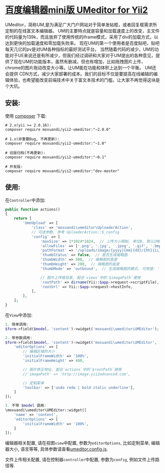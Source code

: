 [百度编辑器mini版 UMeditor for Yii2](http://ueditor.baidu.com/website/umeditor.html)
================
UMeditor，简称UM,是为满足广大门户网站对于简单发帖框，或者回复框需求所定制的在线富文本编辑器。
UM的主要特点就是容量和加载速度上的改变，主文件的代码量为139k，而且放弃了使用传统的iframe模式，采用了div的加载方式，以达到更快的加载速度和零加载失败率。
现在UM的第一个使用者是百度贴吧，贴吧每天几亿的pv是对UM各种指标的最好测试平台。
当然随着代码的减少，UM的功能对于UE来说还是有所减少，但我们经过调研和大家对于UM提出的各种意见，提供了现在UM的功能版本，虽然有删减，但也有增加，比如拖拽图片上传，chrome的图片拖动改变大小等。让UM能在功能和体积上达到一个平衡。
UM还会提供 CDN方式，减少大家部署的成本。我们的目标不仅是要提高在线编辑的编辑体验，也希望能改变前端技术中关于富文本技术的门槛，让大家不再觉得这块是个大坑。


安装:
------------
使用 [composer](http://getcomposer.org/download/) 下载:
```
# 2.x(yii >= 2.0.16):
composer require moxuandi/yii2-umeditor:"~2.0.0"

# 1.x(非重要Bug, 不再更新):
composer require moxuandi/yii2-umeditor:"~1.0"

# 旧版归档(不再更新):
composer require moxuandi/yii2-umeditor:"~0.1"

# 开发版:
composer require moxuandi/yii2-umeditor:"dev-master"
```


使用:
-----
在`Controller`中添加:
```php
public function actions()
{
    return [
        'UmeUpload' => [
            'class' => 'moxuandi\umeditor\UploaderAction',
            // 可选参数, 参考 UploaderAction::$_config
            'config' => [
                'maxSize' => 1*1024*1024,  // 上传大小限制, 单位B, 默认1MB, 注意修改服务器的大小限制
                'allowFiles' => ['.png', '.jpg', '.jpeg', '.gif', '.bmp'],  // 允许上传的文件类型
                'pathFormat' => '/uploads/image/{yyyy}{mm}{dd}/{hh}{ii}{ss}_{rand:6}',  // 文件保存路径
                'thumbStatus' => false,  // 是否生成缩略图
                'thumbWidth' => 300,  // 缩略图的宽度
                'thumbHeight' => 200,  // 缩略图的高度
                'thumbMode' => 'outbound',  // 生成缩略图的模式, 可用值: 'inset'(补白), 'outbound'(裁剪, 默认值)

                // 图片上传根目录, 配合`views`中的`$imagePath`使用
                'rootPath' => dirname(Yii::$app->request->scriptFile),
                'rootUrl' => Yii::$app->request->hostInfo,
            ],
        ],
    ];
}
```

在`View`中添加:
```php
1. 简单调用:
$form->field($model, 'content')->widget('moxuandi\umeditor\UMEditor');

2. 带参数调用:
$form->field($model, 'content')->widget('moxuandi\umeditor\UMEditor', [
    'editorOptions' => [
        // 编辑区域的大小
        'initialFrameWidth' => '100%',
        'initialFrameHeight' => 400,

        // 图片修正地址, 配合`actions`中的`$rootPath`使用
        //'imagePath' => 'http://image.yii2advanced.com',

        // 定制菜单
        'toolbar' => ['undo redo | bold italic underline'],
    ]
]);

3. 不带 $model 调用:
\moxuandi\umeditor\UMEditor::widget([
    'name' => 'content',
    'editorOptions' => [
        'initialFrameWidth' => '100%',
    ]
]);
```

编辑器相关配置, 请在视图`view`中配置, 参数为`editorOptions`, 比如定制菜单, 编辑器大小, 语言等等, 具体参数请查看[umeditor.config.js](https://github.com/moxuandi/yii2-umeditor/blob/master/assets/umeditor.config.js).

文件上传相关配置, 请在控制器`controller`中配置, 参数为`config`, 例如文件上传路径等.
